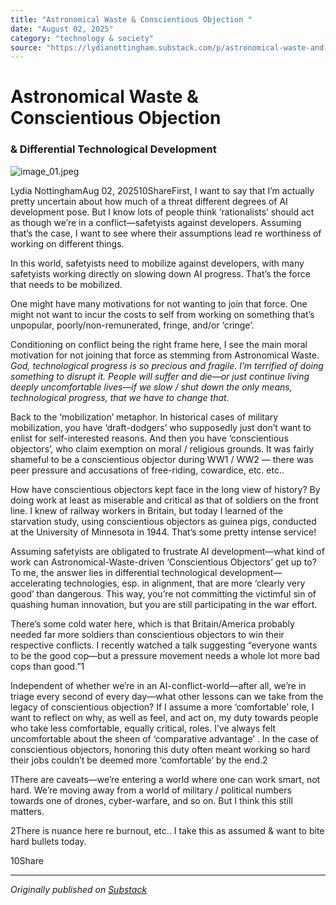 ```yaml
---
title: "Astronomical Waste & Conscientious Objection "
date: "August 02, 2025"
category: "technology & society"
source: "https://lydianottingham.substack.com/p/astronomical-waste-and-conscientious"
---
```


# Astronomical Waste & Conscientious Objection 
### & Differential Technological Development
![image_01.jpeg](images/image_01.jpeg)

Lydia NottinghamAug 02, 202510ShareFirst, I want to say that I’m actually pretty uncertain about how much of a threat different degrees of AI development pose. But I know lots of people think ‘rationalists’ should act as though we’re in a conflict—safetyists against developers. Assuming that’s the case, I want to see where their assumptions lead re worthiness of working on different things.

In this world, safetyists need to mobilize against developers, with many safetyists working directly on slowing down AI progress. That’s the force that needs to be mobilized. 

One might have many motivations for not wanting to join that force. One might not want to incur the costs to self from working on something that’s unpopular, poorly/non-remunerated, fringe, and/or ‘cringe’.

Conditioning on conflict being the right frame here, I see the main moral motivation for not joining that force as stemming from Astronomical Waste. *God, technological progress is so precious and fragile. I’m terrified of doing something to disrupt it. People will suffer and die—or just continue living deeply uncomfortable lives—if we slow / shut down the only means, technological progress, that we have to change that.*

Back to the ‘mobilization’ metaphor. In historical cases of military mobilization, you have ‘draft-dodgers’ who supposedly just don’t want to enlist for self-interested reasons. And then you have ‘conscientious objectors’, who claim exemption on moral / religious grounds. It was fairly shameful to be a conscientious objector during WW1 / WW2 — there was peer pressure and accusations of free-riding, cowardice, etc. etc..

How have conscientious objectors kept face in the long view of history? By doing work at least as miserable and critical as that of soldiers on the front line. I knew of railway workers in Britain, but today I learned of the starvation study, using conscientious objectors as guinea pigs, conducted at the University of Minnesota in 1944. That’s some pretty intense service!

Assuming safetyists are obligated to frustrate AI development—what kind of work can Astronomical-Waste-driven ‘Conscientious Objectors’ get up to? To me, the answer lies in differential technological development—accelerating technologies, esp. in alignment, that are more ‘clearly very good’ than dangerous. This way, you’re not committing the victimful sin of quashing human innovation, but you are still participating in the war effort.

There’s some cold water here, which is that Britain/America probably needed far more soldiers than conscientious objectors to win their respective conflicts. I recently watched a talk suggesting “everyone wants to be the good cop—but a pressure movement needs a whole lot more bad cops than good.”1

Independent of whether we’re in an AI-conflict-world—after all, we’re in triage every second of every day—what other lessons can we take from the legacy of conscientious objection? If I assume a more ‘comfortable’ role, I want to reflect on why, as well as feel, and act on, my duty towards people who take less comfortable, equally critical, roles. I’ve always felt uncomfortable about the sheen of ‘comparative advantage’ . In the case of conscientious objectors, honoring this duty often meant working so hard their jobs couldn’t be deemed more ‘comfortable’ by the end.2

1There are caveats—we’re entering a world where one can work smart, not hard. We’re moving away from a world of military / political numbers towards one of drones, cyber-warfare, and so on. But I think this still matters.

2There is nuance here re burnout, etc.. I take this as assumed & want to bite hard bullets today.

10Share

---

*Originally published on [Substack](https://lydianottingham.substack.com/p/astronomical-waste-and-conscientious)*